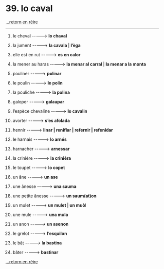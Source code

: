 # 39. lo caval

[...retorn en rèire](../sommaire.md)

---

1. le cheval -----> **lo chaval**

2. la jument -----> **la cavala | l’èga**

3. elle est en rut -----> **es en calor**

4. la mener au haras -----> **la menar al carral | la menar a la monta**

5. pouliner -----> **polinar**

6. le poulin -----> **lo polin**

7. la pouliche -----> **la polina**

8. galoper -----> **galaupar**

9. l’espèce chevaline -----> **lo cavalin**

10. avorter -----> **s’es afolada**

11. hennir -----> **linar | reniflar | refernir | refenidar**

12. le harnais -----> **lo arnés**

13. harnacher -----> **arnessar**

14. la crinière -----> **la crinièra**

15. le toupet -----> **lo copet**

16. un âne -----> **un ase**

17. une ânesse -----> **una sauma**

18. une petite ânesse -----> **un saum(at)on**

19. un mulet -----> **un mulet | un muòl**

20. une mule -----> **una mula**

21. un anon -----> **un asenon**

22. le grelot -----> **l’esquilon**

23. le bât -----> **la bastina**

24. bâter -----> **bastinar**

[...retorn en rèire](../sommaire.md)
